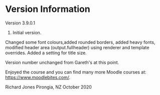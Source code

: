 Version Information
===================
Version 3.9.0.1
  1. Initial version.

Changed some font colours,added rounded borders, added heavy fonts, modified header area (output.fullheader) using renderer and template overrides.  Added a setting for title size.  

Version number unchanged from Gareth's  at this point.

Enjoyed the course and you can find many more Moodle courses at: https://www.moodlebites.com/.

Richard Jones
Pirongia, NZ
October 2020
